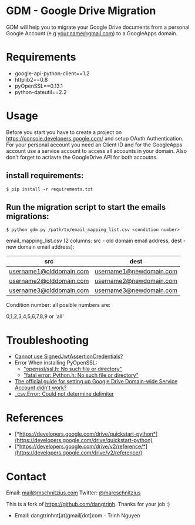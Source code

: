 GDM - Google Drive Migration
============================

GDM will help you to migrate your Google Drive documents from a personal Google Account (e.g your.name@gmail.com) to a GoogleApps domain.


# Requirements


+ google-api-python-client==1.2
+ httplib2==0.8
+ pyOpenSSL==0.13.1
+ python-dateutil==2.2


# Usage

Before you start you have to create a project on https://console.developers.google.com/ and 
setup OAuth Authentication. For your personal account you need an Client ID and for the GoogleApps
account use a service account to access all accounts in your domain. Also don't forget to actiavte 
the GoogleDrive API for both accoutns.


## install requirements:

```
$ pip install -r requirements.txt
```


## Run the migration script to start the emails migrations:

```
$ python gdm.py /path/to/email_mapping_list.csv <condition number>
```

email_mapping_list.csv (2 columns: src - old domain email address, dest - new domain email address):

| src                     | dest                    |
| ----------------------- | ----------------------- |
| username1@olddomain.com | username1@newdomain.com |
| username2@olddomain.com | username2@newdomain.com |
| username3@olddomain.com | username3@newdomain.com |


Condition number: all posible numbers are: 

0,1,2,3,4,5,6,7,8,9 or 'all'


# Troubleshooting

+ [Cannot use SignedJwtAssertionCredentials?](http://iambusychangingtheworld.blogspot.com/2013/12/google-drive-api-to-use.html)
+ Error When installing PyOpenSSL:
  + ["openssl/ssl.h: No such file or directory"](http://iambusychangingtheworld.blogspot.com/2013/12/fix-error-opensslsslh-no-such-file-or.html)
  + ["fatal error: Python.h: No such file or directory"](http://iambusychangingtheworld.blogspot.com/2013/12/fix-error-fatal-error-pythonh-no-such.html)
+ [The official guide for setting up Google Drive Domain-wide Service Account didn't work?](http://iambusychangingtheworld.blogspot.com/2013/12/google-drive-api-how-work-with-domain.html)
+ [_csv.Error: Could not determine delimiter](http://iambusychangingtheworld.blogspot.com/2013/12/python-csv-error-when-read-data-from.html)


# References


* [*https://developers.google.com/drive/quickstart-python*](https://developers.google.com/drive/quickstart-python)
* [*https://developers.google.com/drive/v2/reference/*](https://developers.google.com/drive/v2/reference/)


# Contact 

Email: mail@mschnitzius.com
Twitter: [@marcschnitzius](https://twitter.com/marcschnitzius)


This is a fork of https://github.com/dangtrinh. Thanks for your job :)
+ Email: dangtrinhnt[at]gmail[dot]com - Trinh Nguyen
